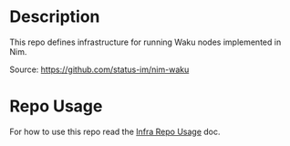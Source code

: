 # Description

This repo defines infrastructure for running Waku nodes implemented in Nim.

Source: https://github.com/status-im/nim-waku

# Repo Usage

For how to use this repo read the [Infra Repo Usage](https://github.com/status-im/infra-docs/blob/master/articles/infra_repo_usage.md) doc.
